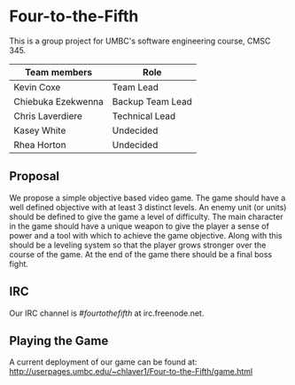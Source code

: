 Four-to-the-Fifth
=================

This is a group project for UMBC's software engineering course, CMSC 345.

| Team members       | Role             |
| ------------------ | ---------------- |
| Kevin Coxe         | Team Lead        |
| Chiebuka Ezekwenna | Backup Team Lead |
| Chris Laverdiere   | Technical Lead   |
| Kasey White        | Undecided        |
| Rhea Horton        | Undecided        |

Proposal
-----------------
We propose a simple objective based video game. The game should have a well defined objective with at least 3 distinct levels. An enemy unit (or units) should be defined to give the game a level of difficulty. The main character in the game should have a unique weapon to give the player a sense of power and a tool with which to achieve the game objective. Along with this should be a leveling system so that the player grows stronger over the course of the game. At the end of the game there should be a final boss fight.

IRC
-----------------
Our IRC channel is _#fourtothefifth_ at irc.freenode.net.

Playing the Game
-----------------
A current deployment of our game can be found at:
http://userpages.umbc.edu/~chlaver1/Four-to-the-Fifth/game.html
